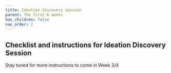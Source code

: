 ```yaml
---
title: Ideation discovery session
parent: The first 6 weeks
has_children: false
nav_order: 2
---
```


## Checklist and instructions for Ideation Discovery Session

Stay tuned for more instructions to come in Week 3/4
